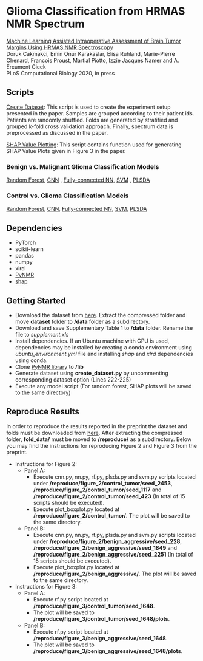 # Glioma Classification from HRMAS NMR Spectrum

[Machine Learning Assisted Intraoperative Assessment of Brain Tumor Margins Using HRMAS NMR Spectroscopy](https://journals.plos.org/ploscompbiol/article?id=10.1371/journal.pcbi.1008184) <br/>
Doruk Cakmakci, Emin Onur Karakaslar, Elisa Ruhland, Marie-Pierre Chenard, Francois Proust, Martial Piotto, Izzie Jacques Namer and A. Ercument Cicek <br/>
PLoS Computational Biology 2020, in press

## Scripts
[Create Dataset](./create_dataset.py): This script is used to create the experiment setup presented in the paper. Samples are grouped according to their patient ids. Patients are randomly shuffled. Folds are generated by stratified and grouped k-fold cross validation approach. Finally, spectrum data is preprocessed as discussed in the paper.

[SHAP Value Plotting](./plot_shap.py): This script contains function used for generating SHAP Value Plots given in Figure 3 in the paper. 

### Benign vs. Malignant Glioma Classification Models
[Random Forest](./benign_aggressive/rf.py), [CNN](./benign_aggressive/cnn.py) , [Fully-connected NN](./benign_aggressive/nn.py), [SVM](./benign_aggressive/svm.py) , [PLSDA](./benign_aggressive/plsda.py)
### Control vs. Glioma Classification Models
[Random Forest](./control_tumor/rf.py), [CNN](./control_tumor/cnn.py), [Fully-connected NN](./control_tumor/nn.py), [SVM](./control_tumor/svm.py), [PLSDA](./control_tumor/plsda.py)

## Dependencies 
- PyTorch
- scikit-learn
- pandas
- numpy
- xlrd
- [PyNMR](https://github.com/bennomeier/pyNMR)
- [shap](https://github.com/slundberg/shap)

## Getting Started 
 - Download the dataset from [here](https://zenodo.org/record/3951448). Extract the compressed folder and move **dataset** folder to **/data** folder as a subdirectory.
 - Download and save Supplementary Table 1 to **/data** folder. Rename the file to _supplement.xls_
 - Install dependencies. If an Ubuntu machine with GPU is used, dependencies may be installed by creating a conda environment using _ubuntu\_environment.yml_ file and installing _shap_ and _xlrd_ dependencies using conda.
 - Clone [PyNMR library](https://github.com/bennomeier/pyNMR) to **/lib**
 - Generate dataset using **create_dataset.py** by uncommenting corresponding dataset option (Lines 222-225)
 - Execute any model script (For random forest, SHAP plots will be saved to the same directory)

## Reproduce Results 
In order to reproduce the results reported in the preprint the dataset and folds must be downloaded from [here](https://zenodo.org/record/3951448). After extracting the compressed folder, **fold_data/** must be moved to **/reproduce/** as a subdirectory. Below you may find the instructions for reproducing Figure 2 and Figure 3 from the preprint.
- Instructions for Figure 2:
  - Panel A:
    - Execute cnn.py, nn.py, rf.py, plsda.py and svm.py scripts located under **/reproduce/figure_2/control_tumor/seed_2453**, **/reproduce/figure_2/control_tumor/seed_1117** and **/reproduce/figure_2/control_tumor/seed_423** (In total of 15 scripts should be executed).
    - Execute plot_boxplot.py located at **/reproduce/figure_2/control_tumor/**. The plot will be saved to the same directory.
  - Panel B:
    - Execute cnn.py, nn.py, rf.py, plsda.py and svm.py scripts located under **/reproduce/figure_2/benign_aggressive/seed_228**, **/reproduce/figure_2/benign_aggressive/seed_1849** and **/reproduce/figure_2/benign_aggressive/seed_2251** (In total of 15 scripts should be executed).
    - Execute plot_boxplot.py located at **/reproduce/figure_2/benign_aggressive/**. The plot will be saved to the same directory.
- Instructions for Figure 3:
  - Panel A:
    - Execute rf.py script located at **/reproduce/figure_3/control_tumor/seed_1648**. 
    - The plot will be saved to **/reproduce/figure_3/control_tumor/seed_1648/plots**.
  - Panel B:
    -  Execute rf.py script located at **/reproduce/figure_3/benign_aggressive/seed_1648**.
    -  The plot will be saved to **/reproduce/figure_3/benign_aggressive/seed_1648/plots**.
